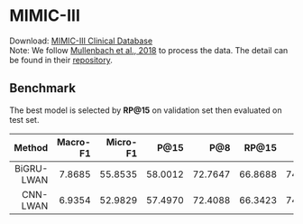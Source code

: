 # MIMIC-III

Download: [MIMIC-III Clinical Database](https://physionet.org/content/mimiciii/1.4/)  
Note: We follow [Mullenbach et al., 2018](https://arxiv.org/abs/1802.05695) to process the data. The detail can be found in their [repository](https://github.com/jamesmullenbach/caml-mimic).
## Benchmark
The best model is selected by **RP@15** on validation set then evaluated on test set.

| Method |     Macro-F1     |     Micro-F1     |       P@15       |       P@8        |      RP@15       |       RP@8       |     nDCG@15      | Cfg |
|-----------------:|-----------------:|-----------------:|-----------------:|-----------------:|-----------------:|-----------------:|-----------------:|-----------------:|
|      BiGRU-LWAN      |      7.8685      |     55.8535      |     58.0012      |     72.7647      |     66.8688      |     74.4926      |     71.8933      |[Cfg](./example_config/MIMIC/bigru_lwan.yml) |
|      CNN-LWAN      |      6.9354      |     52.9829      |     57.4970      |     72.4088      |     66.3423      |     74.0617      |     71.3641      | [Cfg](./example_config/MIMIC/cnn_lwan.yml) |
